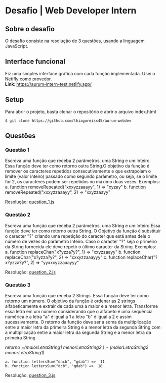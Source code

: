 # Desafio | Web Developer Intern


## Sobre o desafio

O desafio consiste na resolução de 3 questões, usando a linguagem JavaScript.

## Interface funcional

Fiz uma simples interface gráfica com cada função implementada.
Usei o Netifly como provedor.  
**Link**: https://aurum-intern-test.netlify.app/

## Setup

Para abrir o projeto, basta clonar o repositório e abrir o arquivo index.html
```
$ git clone https://github.com/thiagoreiss45/aurum-webdev
```

## Questões

### Questão 1
Escreva uma função que receba 2 parâmetros, uma String e um Inteiro. Essa função deve ter como retorno outra String.O objetivo da função é remover os caracteres repetidos consecutivamente e que extrapolam o limite (valor inteiro) passado como segundo parâmetro, ou seja, se o limite for 2, os caracteres podem ser repetidos no máximo duas vezes. Exemplos:
    a. function removeRepeated("xxxyzzaaayy", 1) => "xyzay"
    b. function removeRepeated("xxxyzzaaayy", 2) => "xxyzzaayy"

Resolução: [question_1.js](./src/scripts/question_1.js)

### Questão 2
Escreva uma função que receba 2 parâmetros, uma String e um Inteiro.Essa função deve ter como retorno outra String. O Objetivo da função é substituir o caracter "?" criando uma repetição do caracter que está antes dele o número de vezes do parâmetro Inteiro. Caso o caracter "?" seja o primeiro da String fornecida ele deve repetir o último caracter da String. Exemplos:
    a. function replaceChar("x?yzza?y?", 1) => "xxyzzaayy"
    b. function replaceChar("x?yzza?y?", 2) => "xxxyzzaaayyy"
    c. function replaceChar("?x?yzza?y?", 2) => "yyxxxyzzaaayyy"

Resolução: [question_2.js](./src/scripts/question_2.js)

### Questão 3 
Escreva uma função que receba 2 Strings. Essa função deve ter como retorno um número. O objetivo da função é ordenar as 2 strings alfabeticamente e extrair de cada uma a maior e a menor letra. Transforme essa letra em um número considerando que o alfabeto é uma sequência numérica e a letra "a" é igual a 1 a letra "b" é igual a 2 e assim sucessivamente. O retorno da função deve ser a soma da multiplicação entre a maior letra da primeira String é a menor letra da segunda String com a multiplicação entre a maior letra da segunda String e a menor letra da primeira String.

*retorno =(maiorLetraString1 menorLetraString2 ) + (maiorLetraString2  menorLetraString1)*

    a. function lettersSum("dacb", "gdab") =>  11
    b. function lettersSum("dcb", "gdab") =>  18

Resolução: [question_3.js](./src/scripts/question_3.js)

